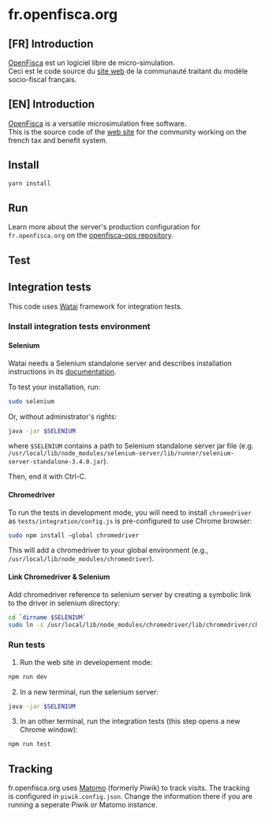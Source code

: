 # fr.openfisca.org

## [FR] Introduction

[OpenFisca](http://openfisca.org/fr) est un logiciel libre de micro-simulation.  
Ceci est le code source du [site web](http://fr.openfisca.org) de la communauté traitant du modèle socio-fiscal français.

## [EN] Introduction

[OpenFisca](http://openfisca.org/en) is a versatile microsimulation free software.  
This is the source code of the [web site](http://fr.openfisca.org) for the community working on the french tax and benefit system.

## Install

```sh
yarn install
```

## Run

Learn more about the server's production configuration for `fr.openfisca.org` on the [openfisca-ops repository](https://www.github.com/openfisca/openfisca-ops).


## Test

## Integration tests

This code uses [Watai](https://github.com/MattiSG/Watai/wiki) framework for integration tests.

### Install integration tests environment

#### Selenium
Watai needs a Selenium standalone server and describes installation instructions in its [documentation](https://github.com/MattiSG/Watai/wiki/Installing#selenium-server).

To test your installation, run: 

```sh
sudo selenium
```

Or, without administrator's rights: 

```sh
java -jar $SELENIUM
```  

where `$SELENIUM` contains a path to Selenium standalone server jar file (e.g. `/usr/local/lib/node_modules/selenium-server/lib/runner/selenium-server-standalone-3.4.0.jar`).

Then, end it with Ctrl-C.


#### Chromedriver
To run the tests in development mode, you will need to install `chromedriver` as `tests/integration/config.js` is pre-configured to use Chrome browser:

```sh
sudo npm install —global chromedriver
```
This will add a chromedriver to your global environment (e.g., `/usr/local/lib/node_modules/chromedriver`).

#### Link Chromedriver & Selenium

Add chromedriver reference to selenium server by creating a symbolic link to the driver in selenium directory:

```sh
cd `dirname $SELENIUM`
sudo ln -s /usr/local/lib/node_modules/chromedriver/lib/chromedriver/chromedriver chromedriver

```

### Run tests

1. Run the web site in developement mode:

```sh
npm run dev
```

2. In a new terminal, run the selenium server:
```sh
java -jar $SELENIUM 
```

3. In an other terminal, run the integration tests (this step opens a new Chrome window):
```sh
npm run test
```

## Tracking

fr.openfisca.org uses [Matomo](https://matomo.org/) (formerly Piwik) to track visits. The tracking is configured in `piwik.config.json`. Change the information there if you are running a seperate Piwik or Matomo instance.

